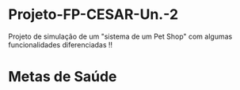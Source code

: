# Projeto-FP-CESAR-Un.-2
Projeto de simulação de um "sistema de um Pet Shop" com algumas funcionalidades diferenciadas !!

# Metas de Saúde